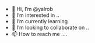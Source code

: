 - 👋 Hi, I’m @yalrob 
- 👀 I’m interested in ..
- 🌱 I’m currently learning
- 💞️ I’m looking to collaborate on ..
- 📫 How to reach me ....

<!---
yalrob/yalrob is a ✨ special ✨ repository because its `README.md` (this file) appears on your GitHub profile.
You can click the Preview link to take a look at your changes.
--->
